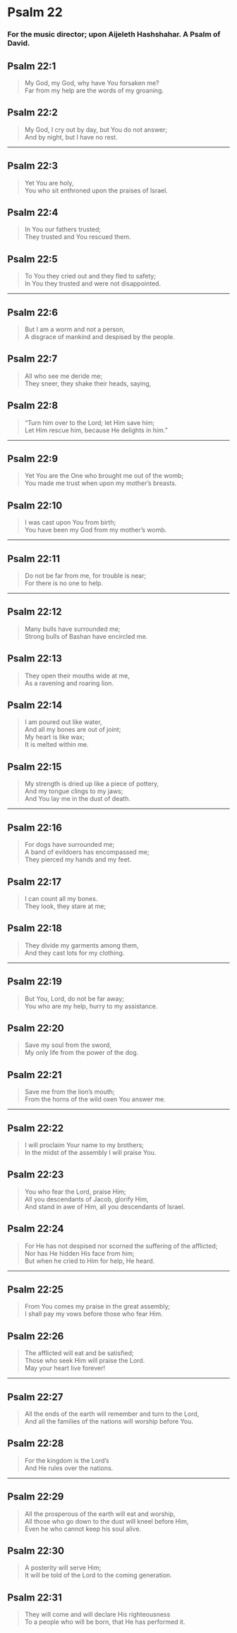 # Psalm 22

### For the music director; upon Aijeleth Hashshahar. A Psalm of David.

## Psalm 22:1

> My God, my God, why have You forsaken me?  
> Far from my help are the words of my groaning.

## Psalm 22:2

> My God, I cry out by day, but You do not answer;  
> And by night, but I have no rest.

---

## Psalm 22:3

> Yet You are holy,  
> You who sit enthroned upon the praises of Israel.

## Psalm 22:4

> In You our fathers trusted;  
> They trusted and You rescued them.

## Psalm 22:5

> To You they cried out and they fled to safety;  
> In You they trusted and were not disappointed.

---

## Psalm 22:6

> But I am a worm and not a person,  
> A disgrace of mankind and despised by the people.

## Psalm 22:7

> All who see me deride me;  
> They sneer, they shake their heads, saying,

## Psalm 22:8

> “Turn him over to the Lord; let Him save him;  
> Let Him rescue him, because He delights in him.”

---

## Psalm 22:9

> Yet You are the One who brought me out of the womb;  
> You made me trust when upon my mother’s breasts.

## Psalm 22:10

> I was cast upon You from birth;  
> You have been my God from my mother’s womb.

---

## Psalm 22:11

> Do not be far from me, for trouble is near;  
> For there is no one to help.

---

## Psalm 22:12

> Many bulls have surrounded me;  
> Strong bulls of Bashan have encircled me.

## Psalm 22:13

> They open their mouths wide at me,  
> As a ravening and roaring lion.

## Psalm 22:14

> I am poured out like water,  
> And all my bones are out of joint;  
> My heart is like wax;  
> It is melted within me.

## Psalm 22:15

> My strength is dried up like a piece of pottery,  
> And my tongue clings to my jaws;  
> And You lay me in the dust of death.

---

## Psalm 22:16

> For dogs have surrounded me;  
> A band of evildoers has encompassed me;  
> They pierced my hands and my feet.

## Psalm 22:17

> I can count all my bones.  
> They look, they stare at me;

## Psalm 22:18

> They divide my garments among them,  
> And they cast lots for my clothing.

---

## Psalm 22:19

> But You, Lord, do not be far away;  
> You who are my help, hurry to my assistance.

## Psalm 22:20

> Save my soul from the sword,  
> My only life from the power of the dog.

## Psalm 22:21

> Save me from the lion’s mouth;  
> From the horns of the wild oxen You answer me.

---

## Psalm 22:22

> I will proclaim Your name to my brothers;  
> In the midst of the assembly I will praise You.

## Psalm 22:23

> You who fear the Lord, praise Him;  
> All you descendants of Jacob, glorify Him,  
> And stand in awe of Him, all you descendants of Israel.

## Psalm 22:24

> For He has not despised nor scorned the suffering of the afflicted;  
> Nor has He hidden His face from him;  
> But when he cried to Him for help, He heard.

---

## Psalm 22:25

> From You comes my praise in the great assembly;  
> I shall pay my vows before those who fear Him.

## Psalm 22:26

> The afflicted will eat and be satisfied;  
> Those who seek Him will praise the Lord.  
> May your heart live forever!

---

## Psalm 22:27

> All the ends of the earth will remember and turn to the Lord,  
> And all the families of the nations will worship before You.

## Psalm 22:28

> For the kingdom is the Lord’s  
> And He rules over the nations.

---

## Psalm 22:29

> All the prosperous of the earth will eat and worship,  
> All those who go down to the dust will kneel before Him,  
> Even he who cannot keep his soul alive.

## Psalm 22:30

> A posterity will serve Him;  
> It will be told of the Lord to the coming generation.

## Psalm 22:31

> They will come and will declare His righteousness  
> To a people who will be born, that He has performed it.
